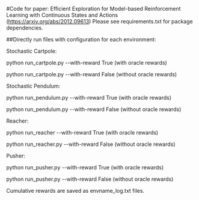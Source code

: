 #Code for paper: Efficient Exploration for Model-based Reinforcement Learning with Continuous States and Actions (https://arxiv.org/abs/2012.09613)
Please see requirements.txt for package dependencies.

##Directly run files with configuration for each environment:

Stochastic Cartpole: 

python run_cartpole.py --with-reward True
(with oracle rewards)

python run_cartpole.py --with-reward False
(without oracle rewards)

Stochastic Pendulum: 

python run_pendulum.py --with-reward True
(with oracle rewards)

python run_pendulum.py --with-reward False
(without oracle rewards)

Reacher:

python run_reacher --with-reward True
(with oracle rewards)

python run_reacher.py --with-reward False
(without oracle rewards)

Pusher: 

python run_pusher.py --with-reward True
(with oracle rewards)

python run_pusher.py --with-reward False
(without oracle rewards)

Cumulative rewards are saved as envname_log.txt files.
